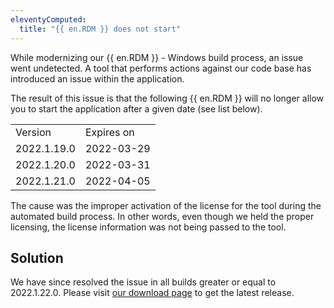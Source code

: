 ```yaml
---
eleventyComputed:
  title: "{{ en.RDM }} does not start"
---
```

While modernizing our {{ en.RDM }} - Windows build process, an issue went undetected. A tool that performs actions against our code base has introduced an issue within the application.  

The result of this issue is that the following {{ en.RDM }} will no longer allow you to start the application after a given date (see list below).
<table>
	<tr>
		<td>
Version
		</td>
		<td>
Expires on
		</td>
	</tr>
	<tr>
		<td>
2022.1.19.0
		</td>
		<td>
2022-03-29
		</td>
	</tr>
	<tr>
		<td>
2022.1.20.0
		</td>
		<td>
2022-03-31
		</td>
	</tr>
	<tr>
		<td>
2022.1.21.0
		</td>
		<td>
2022-04-05
		</td>
	</tr>
</table>

The cause was the improper activation of the license for the tool during the automated build process. In other words, even though we held the proper licensing, the license information was not being passed to the tool.
## Solution
We have since resolved the issue in all builds greater or equal to 2022.1.22.0. Please visit [our download page](https://devolutions.net/remote-desktop-manager/home/download) to get the latest release.
